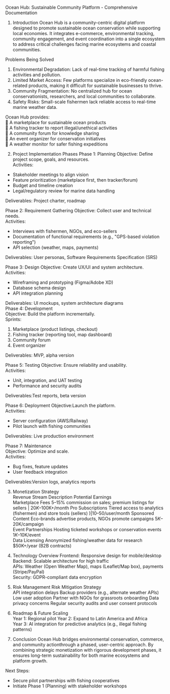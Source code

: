 Ocean Hub: Sustainable Community Platform - Comprehensive Documentation  

1. Introduction
Ocean Hub is a community-centric digital platform designed to promote sustainable ocean conservation while supporting local economies. It integrates e-commerce, environmental tracking, community engagement, and event coordination into a single ecosystem to address critical challenges facing marine ecosystems and coastal communities.  

Problems Being Solved 
1. Environmental Degradation: Lack of real-time tracking of harmful fishing activities and pollution.  
2. Limited Market Access: Few platforms specialize in eco-friendly ocean-related products, making it difficult for sustainable businesses to thrive.  
3. Community Fragmentation: No centralized hub for ocean conservationists, researchers, and local communities to collaborate.  
4. Safety Risks: Small-scale fishermen lack reliable access to real-time marine weather data.  

Ocean Hub provides:  
	A marketplace for sustainable ocean products  
	A fishing tracker to report illegal/unethical activities  
	A community forum for knowledge sharing  
	An event organizer for conservation initiatives  
	 A weather monitor for safer fishing expeditions  

2. Project Implementation Phases
Phase 1: Planning 
Objective: Define project scope, goals, and resources.  
Activities:
- Stakeholder meetings to align vision  
- Feature prioritization (marketplace first, then tracker/forum)  
- Budget and timeline creation  
- Legal/regulatory review for marine data handling  

Deliverables: Project charter, roadmap  

Phase 2: Requirement Gathering 
Objective: Collect user and technical needs.  
Activities:
- Interviews with fishermen, NGOs, and eco-sellers  
- Documentation of functional requirements (e.g., "GPS-based violation reporting")  
- API selection (weather, maps, payments)  

Deliverables: User personas, Software Requirements Specification (SRS)  

Phase 3: Design 
Objective: Create UX/UI and system architecture.  
Activities:
- Wireframing and prototyping (Figma/Adobe XD)  
- Database schema design  
- API integration planning  

Deliverables: UI mockups, system architecture diagrams  
Phase 4: Development  
Objective: Build the platform incrementally.  
Sprints:
1. Marketplace (product listings, checkout)  
2. Fishing tracker (reporting tool, map dashboard)  
3. Community forum  
4. Event organizer  

Deliverables: MVP, alpha version  

Phase 5: Testing 
Objective: Ensure reliability and usability.  
Activities: 
- Unit, integration, and UAT testing  
- Performance and security audits  

Deliverables:Test reports, beta version  

Phase 6: Deployment 
Objective:Launch the platform.  
Activities: 
- Server configuration (AWS/Railway)  
- Pilot launch with fishing communities  

Deliverables: Live production environment  

Phase 7: Maintenance  
Objective: Optimize and scale.  
Activities:
- Bug fixes, feature updates  
- User feedback integration  

Deliverables:Version logs, analytics reports  









3. Monetization Strategy      
Revenue Stream	      Description	Potential Earnings       
Marketplace Fees	5–15% commission on sales; premium listings for sellers    	| $20K–$100K+/month
Pro Subscriptions	Tiered access to analytics (fishermen) and store tools (sellers)	)|$10–$50/user/month
Sponsored Content	Eco-brands advertise products, NGOs promote campaigns   	$5K–$20K/campaign  
 Event Partnerships  	 Hosting ticketed workshops or conservation events               	$1K–$10K/event             
Data Licensing       	Anonymized fishing/weather data for research          	$50K+/year (B2B contracts)


4. Technology Overview 
Frontend: Responsive design for mobile/desktop  
Backend: Scalable architecture for high traffic  
APIs: Weather (Open Weather Map), maps (Leaflet/Map box), payments (Stripe/PayPal)  
Security: GDPR-compliant data encryption  

5. Risk Management
 Risk                      	Mitigation Strategy                              
API integration delays        	Backup providers (e.g., alternate weather APIs)  
Low user adoption             	Partner with NGOs for grassroots onboarding
Data privacy concerns         	Regular security audits and user consent protocols


6. Roadmap & Future Scaling  
Year 1: Regional pilot 
Year 2: Expand to Latin America and Africa  
Year 3: AI integration for predictive analytics (e.g., illegal fishing patterns)  




7. Conclusion
Ocean Hub bridges environmental conservation, commerce, and community actionthrough a phased, user-centric approach. By combining strategic monetization with rigorous development phases, it ensures long-term sustainability for both marine ecosystems and platform growth.  

Next Steps:
- Secure pilot partnerships with fishing cooperatives  
- Initiate Phase 1 (Planning) with stakeholder workshops  


